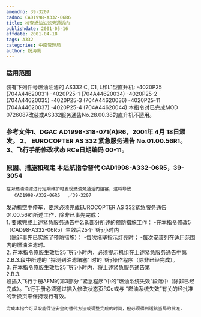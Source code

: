 ```yaml
---
amendno: 39-3207  
cadno: CAD1998-A332-06R6  
title: 检查燃油油滤旁通活门  
publishdate: 2001-05-16  
effdate: 2001-04-18  
tags: A332  
categories: 中南管理局  
author: 祝海鹰  
---
```

  
### 适用范围  
装有下列件号燃油油滤的 AS332 C, C1, L和L1型直升机:
-4020P25  (704A44620031)
-4020P25-1   (704A44620034)
-4020P25-2   (704A44620035)
-4020P25-3   (704A44620036)
-4020P25-11   (704A44620037)
-4020P25-4   (704A44620044)
本指令对已完成MOD 0726087改装或AS332服务通告No.28.00.38的直升机不适用。  
  
<!--more-->  
### 参考文件1、DGAC AD1998-318-071(A)R6，2001年 4月 18日颁发。 2、 EUROCOPTER AS 332 紧急服务通告 No.01.00.56R1。 3、飞行手册修改状态 RCe日期编码 00-11。  
  
### 原因、措施和规定 本适航指令替代 CAD1998-A332-06R5，39-3054  
    在对燃油油滤进行定期维护时发现燃油旁通活门阻塞，这将导致  
       CAD1998-A332-06R6   ／39-3207  
发动机空中停车，要求必须完成EUROCOPTER AS 332紧急服务通告  
01.00.56R1所述工作，除非已事先完成：  
    1. 要求完成上述紧急服务通告中2.B.部分所述的预防措施工作：       -在本指令修改5（CAD98-A332-06R5）生效后25个飞行小时内  
（除非事先已实施了预防措施）； -每次堵塞指示灯亮时； -每次安装列在适用范围内的燃油油滤时。  
    2. 在本指令原版生效后25飞行小时内，必须提示机组在上述紧急服务通告中第2.B.3.段中所述的 "探测到油滤堵塞" 时的飞行操作程序（除非已经完成）。  
3. 在本指令原版生效后25飞行小时内，将上述紧急服务通告第  
2.B.3.  
 段插入飞行手册AFM的第3部分 “紧急程序”中的“燃油系统失效”段落中（除非已经完成）。飞行手册必须通过插入修改状态页RCe或与 “燃油系统失效”有关的经批准的新换页来保持现行有效。  
  
    完成本指令可采取能保证安全的替代方法或调整完成的时间，但必须得到适航当局的批准.  
